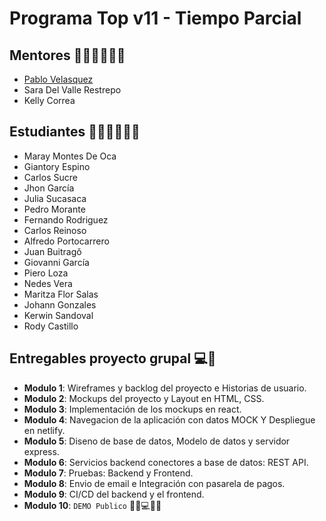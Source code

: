 # Programa Top v11 -  Tiempo Parcial

## Mentores 👩🏻‍🏫👨🏼‍🏫
- [Pablo Velasquez](profiles/pablo-velasquez.md)
- Sara Del Valle Restrepo
- Kelly Correa

## Estudiantes 👩🏻‍💻🧑🏼‍💻
- Maray Montes De Oca
- Giantory Espino
- Carlos Sucre
- Jhon García
- Julia Sucasaca
- Pedro Morante
- Fernando Rodriguez
- Carlos Reinoso
- Alfredo Portocarrero
- Juan Buitragǒ
- Giovanni García
- Piero Loza
- Nedes Vera
- Maritza Flor Salas
- Johann Gonzales
- Kerwin Sandoval
- Rody Castillo

## Entregables proyecto grupal 💻🤝

- **Modulo 1**: Wireframes y backlog del proyecto e Historias de usuario.
- **Modulo 2**: Mockups del proyecto y Layout en HTML, CSS.
- **Modulo 3**: Implementación de los mockups en react.
- **Modulo 4**: Navegacion de la aplicación con datos MOCK Y Despliegue en netlify.
- **Modulo 5**: Diseno de base de datos, Modelo de datos y servidor express.
- **Modulo 6**: Servicios backend conectores a base de datos: REST API.
- **Modulo 7**: Pruebas: Backend y Frontend.
- **Modulo 8**: Envio de email e Integración con pasarela de pagos.
- **Modulo 9**: CI/CD del backend y el frontend.
- **Modulo 10**: `DEMO Publico` 🎊🎉💻🎊🎉

